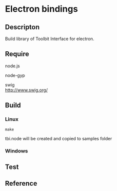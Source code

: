 Electron bindings
====

## Descripton

Build library of Toolbit Interface for electron.


## Require

node.js

node-gyp

swig  
  http://www.swig.org/  


## Build


### Linux
    make
tbi.node will be created and copied to samples folder


### Windows


## Test


## Reference
